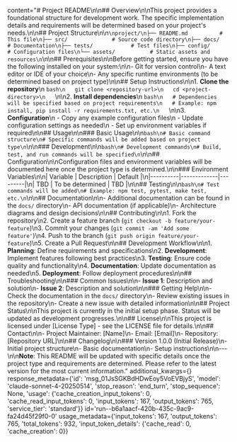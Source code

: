 content="# Project README\n\n## Overview\n\nThis project provides a foundational structure for development work. The specific implementation details and requirements will be determined based on your project's needs.\n\n## Project Structure\n\n```\nproject/\n├── README.md          # This file\n├── src/              # Source code directory\n├── docs/             # Documentation\n├── tests/            # Test files\n├── config/           # Configuration files\n└── assets/           # Static assets and resources\n```\n\n## Prerequisites\n\nBefore getting started, ensure you have the following installed on your system:\n\n- Git for version control\n- A text editor or IDE of your choice\n- Any specific runtime environments (to be determined based on project type)\n\n## Setup Instructions\n\n1. **Clone the repository**\n   ```bash\n   git clone <repository-url>\n   cd <project-directory>\n   ```\n\n2. **Install dependencies**\n   ```bash\n   # Dependencies will be specified based on project requirements\n   # Example: npm install, pip install -r requirements.txt, etc.\n   ```\n\n3. **Configuration**\n   - Copy any example configuration files\n   - Update configuration settings as needed\n   - Set up environment variables if required\n\n## Usage\n\n### Basic Usage\n\n```bash\n# Basic command structure\n# Specific commands will be added based on project type\n```\n\n### Development\n\n```bash\n# Development commands\n# Build, test, and run commands will be specified\n```\n\n## Configuration\n\nConfiguration files and environment variables will be documented here once the project type is determined.\n\n### Environment Variables\n\n| Variable | Description | Default |\n|----------|-------------|---------|\n| TBD | To be determined | TBD |\n\n## Testing\n\n```bash\n# Test commands will be added\n# Example: npm test, pytest, make test, etc.\n```\n\n## Documentation\n\n- Additional documentation can be found in the `docs/` directory\n- API documentation (if applicable)\n- Architecture diagrams and design decisions\n\n## Contributing\n\n1. Fork the repository\n2. Create a feature branch (`git checkout -b feature/your-feature`)\n3. Commit your changes (`git commit -am 'Add some feature'`)\n4. Push to the branch (`git push origin feature/your-feature`)\n5. Create a Pull Request\n\n## Development Workflow\n\n1. **Planning**: Define requirements and specifications\n2. **Development**: Implement features following best practices\n3. **Testing**: Ensure code quality and functionality\n4. **Documentation**: Update documentation as needed\n5. **Deployment**: Follow deployment procedures\n\n## Troubleshooting\n\n### Common Issues\n\n- **Issue 1**: Description and solution\n- **Issue 2**: Description and solution\n\n### Getting Help\n\n- Check the documentation in the `docs/` directory\n- Review existing issues in the repository\n- Create a new issue with detailed information\n\n## Project Status\n\nThis project is currently in the initial setup phase. Status will be updated as development progresses.\n\n## License\n\nThis project is licensed under [License Type] - see the LICENSE file for details.\n\n## Contact\n\n- Project Maintainer: [Name]\n- Email: [Email]\n- Repository: [Repository URL]\n\n## Changelog\n\n### Version 1.0.0 (Initial Release)\n- Initial project structure\n- Basic documentation\n- Setup instructions\n\n---\n\n**Note**: This README will be updated with specific details once the project type and requirements are determined. Please refer to the latest version for the most current information." additional_kwargs={} response_metadata={'id': 'msg_01JsSGKBdHDwEoy5VoEVBjyS', 'model': 'claude-sonnet-4-20250514', 'stop_reason': 'end_turn', 'stop_sequence': None, 'usage': {'cache_creation_input_tokens': 0, 'cache_read_input_tokens': 0, 'input_tokens': 167, 'output_tokens': 765, 'service_tier': 'standard'}} id='run--b6a1aacf-420b-435c-9ac9-fa24d45f29f0-0' usage_metadata={'input_tokens': 167, 'output_tokens': 765, 'total_tokens': 932, 'input_token_details': {'cache_read': 0, 'cache_creation': 0}}